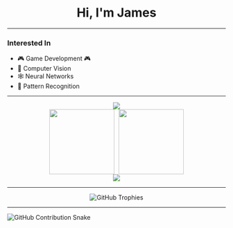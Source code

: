<!-- Centered Intro -->
<h1 align="center"><strong>Hi, I'm James</strong></h1>

---

### Interested In
- 🎮 Game Development   🎮 
- 🧠 Computer Vision  
- 🕸️ Neural Networks  
- 🧩 Pattern Recognition

---

<div align="center">
  <img src="http://github-profile-summary-cards.vercel.app/api/cards/profile-details?username=Sungchann&theme=github" />
</div>

<div align="center" style="display: flex; justify-content: center; gap: 10px;">
  <!-- Stats -->
  <img height="150" src="http://github-profile-summary-cards.vercel.app/api/cards/stats?username=Sungchann&theme=github" />
  <!-- Productive Time -->
  <img height="150" src="http://github-profile-summary-cards.vercel.app/api/cards/productive-time?username=Sungchann&theme=github&utcOffset=8" />
</div>

<!-- Top Languages -->
<div align="center">
  <img src="http://github-profile-summary-cards.vercel.app/api/cards/repos-per-language?username=Sungchann&theme=github" />
</div>

---

<!-- Achievements/Badges (optional real badges below) -->
<p align="center">
  <img 
    src="https://github-profile-trophy.vercel.app/?username=Sungchann&theme=flat&margin-w=10&no-frame=true" 
    alt="GitHub Trophies"
  />
</p>

---

<!-- Snake Animation -->
<picture>
  <source media="(prefers-color-scheme: dark)" srcset="https://raw.githubusercontent.com/Sungchann/Sungchann/output/dist/github-snake-dark.svg" />
  <source media="(prefers-color-scheme: light)" srcset="https://raw.githubusercontent.com/Sungchann/Sungchann/output/dist/github-snake.svg" />
  <img alt="GitHub Contribution Snake" src="https://raw.githubusercontent.com/Sungchann/Sungchann/output/dist/github-snake.svg" />
</picture>
